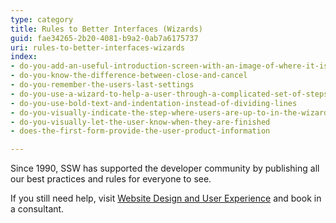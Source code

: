 ```yaml
---
type: category
title: Rules to Better Interfaces (Wizards)
guid: fae34265-2b20-4081-b9a2-0ab7a6175737
uri: rules-to-better-interfaces-wizards
index:
- do-you-add-an-useful-introduction-screen-with-an-image-of-where-it-is-going-prior-to-settings
- do-you-know-the-difference-between-close-and-cancel
- do-you-remember-the-users-last-settings
- do-you-use-a-wizard-to-help-a-user-through-a-complicated-set-of-steps
- do-you-use-bold-text-and-indentation-instead-of-dividing-lines
- do-you-visually-indicate-the-step-where-users-are-up-to-in-the-wizard
- do-you-visually-let-the-user-know-when-they-are-finished
- does-the-first-form-provide-the-user-product-information

---
```

<p>​Since 1990, SSW has supported the developer community by publishing all our best practices and rules for everyone to see.&#160;</p><p>If you still need help, visit&#160;<a href="http&#58;//www.ssw.com.au/ssw/Consulting/WebsiteDesignAndUserExperience.aspx">Website Design and User Experience​</a>&#160;and book in a consultant.​​</p>


